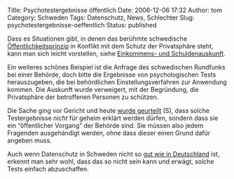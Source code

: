 Title: Psychotestergebnisse öffentlich
Date: 2006-12-06 17:32
Author: tom
Category: Schweden
Tags: Datenschutz, News, Schlechter
Slug: psychotestergebnisse-oeffentlich
Status: published

Dass es Situationen gibt, in denen das berühmte schwedische
[Öffentlichkeitsprinzip](http://www.fiket.de/2006/08/13/wort-der-woche-offentlighetsprincipen/)
in Konflikt mit dem Schutz der Privatsphäre steht, kann man sich leicht
vorstellen, siehe [Einkommens- und
Schuldenauskunft](http://www.fiket.de/2006/11/27/einkommensauskunft-per-internet/).

Ein weiteres schönes Beispiel ist die Anfrage des schwedischen Rundfunks
bei einer Behörde, doch bitte die Ergebnisse von psychologischen Tests
herauszugeben, die bei behördlichen Einstellungsverfahren zur Anwendung
kommen. Die Auskunft wurde verweigert, mit der Begründung, die
Privatsphäre der betroffenen Personen zu schützen.

Die Sache ging vor Gericht und heute [wurde
geurteilt](http://www.sr.se/Ekot/artikel.asp?artikel=1076076) (S), dass
solche Testergebnisse *nicht* für geheim erklärt werden dürfen, sondern
dass sie ein “öffentlicher Vorgang” der Behörde sind. Sie müssen also
jedem Fragenden ausgehändigt werden, ohne dass dieser einen Grund dafür
angeben muss.

Auch wenn Datenschutz in Schweden nicht so [gut wie in
Deutschland](http://netzpolitik.org/2006/deutschland-gewinnt-globales-datenschutz-ranking/)
ist, erkennt man sehr wohl, dass das so nicht sein kann und erwägt,
solche Tests einfach abzuschaffen.

